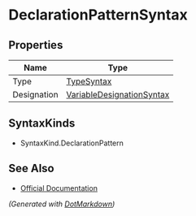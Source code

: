 # DeclarationPatternSyntax

## Properties

| Name        | Type                                                      |
| ----------- | --------------------------------------------------------- |
| Type        | [TypeSyntax](TypeSyntax.md)                               |
| Designation | [VariableDesignationSyntax](VariableDesignationSyntax.md) |

## SyntaxKinds

* SyntaxKind\.DeclarationPattern

## See Also

* [Official Documentation](https://docs.microsoft.com/en-us/dotnet/api/microsoft.codeanalysis.csharp.syntax.declarationpatternsyntax)


*\(Generated with [DotMarkdown](http://github.com/JosefPihrt/DotMarkdown)\)*